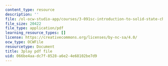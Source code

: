 ```yaml
---
content_type: resource
description: ''
file: /ol-ocw-studio-app/courses/3-091sc-introduction-to-solid-state-chemistry-fall-2010/066be4aadc7f8528a6e24e68102be7d9_IKJJ1SiMbjg.pdf
file_size: 20422
file_type: application/pdf
learning_resource_types: []
license: https://creativecommons.org/licenses/by-nc-sa/4.0/
ocw_type: OCWFile
resourcetype: Document
title: 3play pdf file
uid: 066be4aa-dc7f-8528-a6e2-4e68102be7d9
---
```

